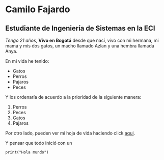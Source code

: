 # Camilo Fajardo

## Estudiante de Ingeniería de Sistemas en la ECI

*Tengo 21 años*, **Vivo en Bogotá** desde que nací, vivo con mi hermana, mi mamá y mis dos gatos, un macho llamado Azlan y una hembra llamada Anya.

En mi vida he tenido:

- Gatos
- Perros
- Pajaros
- Peces

Y los ordenaría de acuerdo a la prioridad de la siguiente manera:

1. Perros
2. Peces
2. Gatos
4. Pajaros

Por otro lado, pueden ver mi hoja de vida haciendo click [aqui](https://briancfajardo.github.io).

Y pensar que todo inició con un 
~~~
print("Hola mundo")
~~~